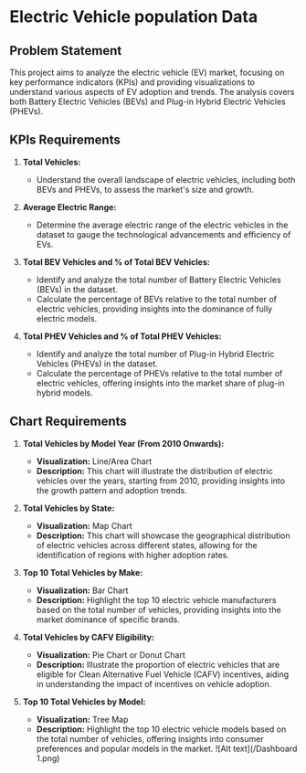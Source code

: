 # Electric Vehicle population Data 

## Problem Statement

This project aims to analyze the electric vehicle (EV) market, focusing on key performance indicators (KPIs) and providing visualizations to understand various aspects of EV adoption and trends. The analysis covers both Battery Electric Vehicles (BEVs) and Plug-in Hybrid Electric Vehicles (PHEVs).

## KPIs Requirements

1. **Total Vehicles:**
   - Understand the overall landscape of electric vehicles, including both BEVs and PHEVs, to assess the market's size and growth.

2. **Average Electric Range:**
   - Determine the average electric range of the electric vehicles in the dataset to gauge the technological advancements and efficiency of EVs.

3. **Total BEV Vehicles and % of Total BEV Vehicles:**
   - Identify and analyze the total number of Battery Electric Vehicles (BEVs) in the dataset.
   - Calculate the percentage of BEVs relative to the total number of electric vehicles, providing insights into the dominance of fully electric models.

4. **Total PHEV Vehicles and % of Total PHEV Vehicles:**
   - Identify and analyze the total number of Plug-in Hybrid Electric Vehicles (PHEVs) in the dataset.
   - Calculate the percentage of PHEVs relative to the total number of electric vehicles, offering insights into the market share of plug-in hybrid models.

## Chart Requirements

1. **Total Vehicles by Model Year (From 2010 Onwards):**
   - **Visualization:** Line/Area Chart
   - **Description:** This chart will illustrate the distribution of electric vehicles over the years, starting from 2010, providing insights into the growth pattern and adoption trends.

2. **Total Vehicles by State:**
   - **Visualization:** Map Chart
   - **Description:** This chart will showcase the geographical distribution of electric vehicles across different states, allowing for the identification of regions with higher adoption rates.

3. **Top 10 Total Vehicles by Make:**
   - **Visualization:** Bar Chart
   - **Description:** Highlight the top 10 electric vehicle manufacturers based on the total number of vehicles, providing insights into the market dominance of specific brands.

4. **Total Vehicles by CAFV Eligibility:**
   - **Visualization:** Pie Chart or Donut Chart
   - **Description:** Illustrate the proportion of electric vehicles that are eligible for Clean Alternative Fuel Vehicle (CAFV) incentives, aiding in understanding the impact of incentives on vehicle adoption.

5. **Top 10 Total Vehicles by Model:**
   - **Visualization:** Tree Map
   - **Description:** Highlight the top 10 electric vehicle models based on the total number of vehicles, offering insights into consumer preferences and popular models in the market.
![Alt text](/Dashboard 1.png)


